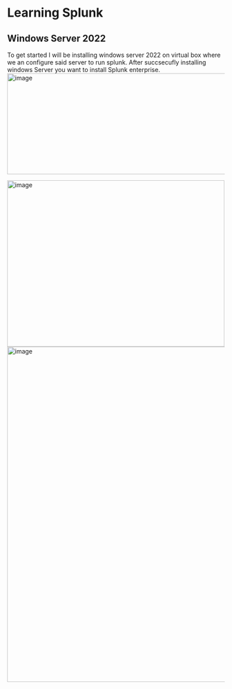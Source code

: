 # Learning Splunk

## Windows Server 2022
To get started I will be installing windows server 2022 on virtual box where we an configure said server to run splunk. After succsecufly installing windows Server you want to install Splunk enterprise. 
<img width="1002" height="233" alt="image" src="https://github.com/user-attachments/assets/53eacf64-4712-46a0-b7d5-92631e6a83f6" />

<img width="503" height="384" alt="image" src="https://github.com/user-attachments/assets/44325c5d-15a7-41b9-bfe6-03c05ab26305" />


<img width="1020" height="774" alt="image" src="https://github.com/user-attachments/assets/3f9ce55e-9391-4903-bc7b-35681fb3a39c" />
